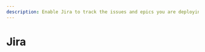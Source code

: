 ```yaml
---
description: Enable Jira to track the issues and epics you are deploying to your users.
---
```


# Jira

